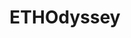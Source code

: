 ---
title: ETHOdyssey
startDate: 2021-05-21
endDate: 2021-06-20
imageUrl: /assets/uploads/events/ethodyssey.png
url: https://ethodyssey.devfolio.co
---